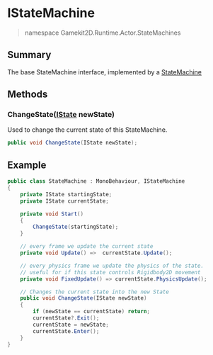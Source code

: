 # IStateMachine
> namespace Gamekit2D.Runtime.Actor.StateMachines

## Summary
The base StateMachine interface, implemented by a [StateMachine](StateMachine.md)

## Methods
### ChangeState([IState](IState.md) newState)
Used to change the current state of this StateMachine.
```cs
public void ChangeState(IState newState);
```

## Example
```cs
public class StateMachine : MonoBehaviour, IStateMachine
{
    private IState startingState;
    private IState currentState;

    private void Start()
    {
        ChangeState(startingState);
    }

    // every frame we update the current state
    private void Update() =>  currentState.Update();

    // every physics frame we update the physics of the state.
    // useful for if this state controls Rigidbody2D movement
    private void FixedUpdate() => currentState.PhysicsUpdate();

    // Changes the current state into the new State
    public void ChangeState(IState newState)
    {
        if (newState == currentState) return;
        currentState?.Exit();
        currentState = newState;
        currentState.Enter();
    }
}
```